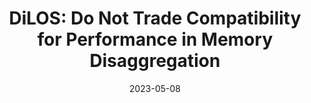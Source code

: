 ---
layout: "publication"
title: "DiLOS: Do Not Trade Compatibility for Performance in Memory Disaggregation"
date: 2023-05-08
copyright: "© Wonsup Yoon, Jisu Ok, Jinyoung Oh, Sue Moon, and Youngjin Kwon 2023. This is the author's version of the work. It is posted here for your personal use. Not for redistribution. The definitive Version of Record was published in Proceedings of the Eighteenth European Conference on Computer Systems (EuroSys), [https://dl.acm.org/doi/pdf/10.1145/3552326.3567488](https://dl.acm.org/doi/pdf/10.1145/3552326.3567488)."
where: "Proceedings of the Eighteenth European Conference on Computer Systems (EuroSys)"
pdf: "/publication/dilos-eurosys-23.pdf"
---